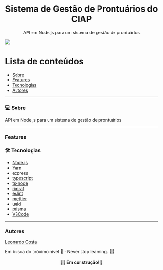 <h1 align="center">Sistema de Gestão de Prontuários do CIAP</h1>
<p align="center">API em Node.js para um sistema de gestão de prontuários</p>
<img src="https://img.shields.io/badge/NODEJS-WORK-green">

# Lista de conteúdos

<!--ts-->

- [Sobre](#sobre)
- [Features](#features)
- [Tecnologias](#tecnologias)
- [Autores](#autores)
<!--te-->

---

### 💻 Sobre

API em Node.js para um sistema de gestão de prontuários

---

### Features

### 🛠 Tecnologias

- [Node.js](https://nodejs.org/en/)
- [Yarn](https://yarnpkg.com/)
- [express](https://www.npmjs.com/package/express)
- [typescript](https://www.typescriptlang.org/)
- [ts-node](https://www.npmjs.com/package/ts-node)
- [rimraf](https://www.npmjs.com/package/rimraf)
- [eslint](https://eslint.org/)
- [prettier](https://prettier.io/)
- [uuid](https://www.npmjs.com/package/uuid)
- [prisma](https://www.prisma.io/)
- [VSCode](https://code.visualstudio.com/)
---


### Autores

[Leonardo Costa](https://www.linkedin.com/in/leonardo-da-silva-costa/)

Em busca do próximo nível 🚀 - Never stop learning. 🧑‍🎓

<h4 align="center"> 
	🧑‍🔧 Em construção! 🚧
</h4>
